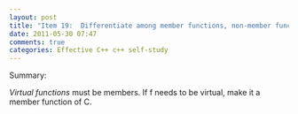 ```yaml
---
layout: post
title: "Item 19:  Differentiate among member functions, non-member functions, and friend functions"
date: 2011-05-30 07:47
comments: true
categories: Effective C++ c++ self-study
---
```


Summary:


*Virtual functions* must be members. If f needs to be virtual, make it a member function of C.


  

